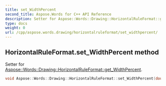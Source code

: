 ```yaml
---
title: set_WidthPercent
second_title: Aspose.Words for C++ API Reference
description: Setter for Aspose::Words::Drawing::HorizontalRuleFormat::get_WidthPercent. 
type: docs
weight: 0
url: /cpp/aspose.words.drawing/horizontalruleformat/set_widthpercent/
---
```

## HorizontalRuleFormat.set_WidthPercent method


Setter for [Aspose::Words::Drawing::HorizontalRuleFormat::get_WidthPercent](./get_widthpercent/).

```cpp
void Aspose::Words::Drawing::HorizontalRuleFormat::set_WidthPercent(double value)
```

